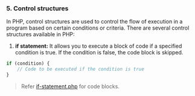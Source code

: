 ### 5. Control structures

In PHP, control structures are used to control the flow of execution in a program based on certain conditions or criteria. There are several control structures available in PHP:

1. **if statement:** It allows you to execute a block of code if a specified condition is true. If the condition is false, the code block is skipped.

```php
if (condition) {
    // Code to be executed if the condition is true
}
```

> Refer [if-statement.php](https://github.com/itsbhm/php/blob/master/php-core/control-structures/if-statement.php) for code blocks.